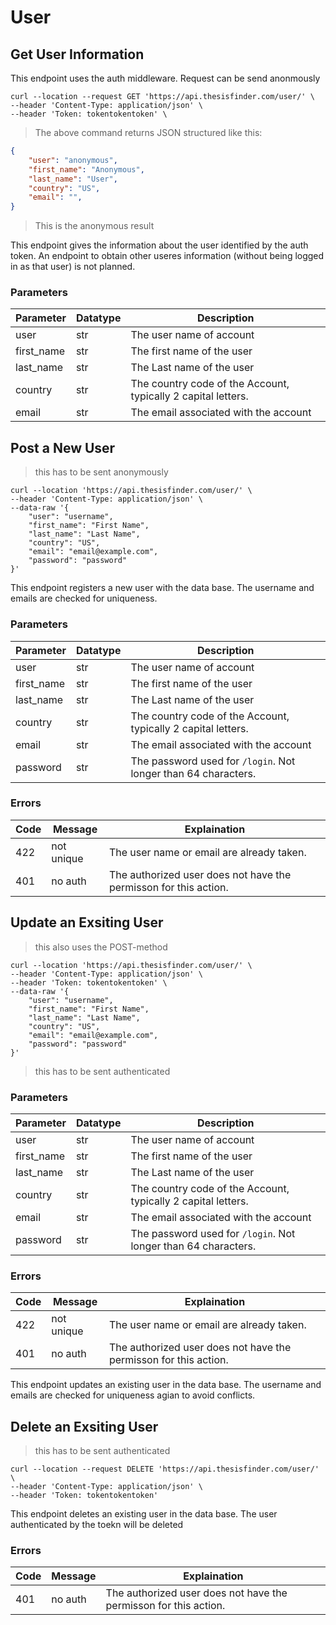 # User

## Get User Information

<aside class="notice">
This endpoint uses the auth middleware. Request can be send anonmously
</aside>

```shell
curl --location --request GET 'https://api.thesisfinder.com/user/' \
--header 'Content-Type: application/json' \
--header 'Token: tokentokentoken' \
```
> The above command returns JSON structured like this:

```json
{
    "user": "anonymous",
    "first_name": "Anonymous",
    "last_name": "User",
    "country": "US",
    "email": "",
}
```
> This is the anonymous result

This endpoint gives the information about the user identified by the auth token. An endpoint to obtain other useres information (without being logged in as that user) is not planned.

### Parameters
Parameter | Datatype | Description
--------- | ------- | -----------
user | str | The user name of account
first_name | str | The first name of the user
last_name | str | The Last name of the user
country | str | The country code of the Account, typically 2 capital letters.
email | str | The email associated with the account


## Post a New User

> this has to be sent anonymously

```shell
curl --location 'https://api.thesisfinder.com/user/' \
--header 'Content-Type: application/json' \
--data-raw '{
	"user": "username",
	"first_name": "First Name",
	"last_name": "Last Name",
	"country": "US",
	"email": "email@example.com",
	"password": "password"
}'
```

This endpoint registers a new user with the data base. The username and emails are checked for uniqueness. 

### Parameters
Parameter | Datatype | Description
--------- | ------- | -----------
user | str | The user name of account
first_name | str | The first name of the user
last_name | str | The Last name of the user
country | str | The country code of the Account, typically 2 capital letters.
email | str | The email associated with the account
password | str| The password used for `/login`. Not longer than 64 characters.

### Errors
Code | Message | Explaination
--------- | ------- | -----------
422 | not unique | The user name or email are already taken.
401 | no auth | The authorized user does not have the permisson for this action.

## Update an Exsiting User

> this also uses the POST-method

```shell
curl --location 'https://api.thesisfinder.com/user/' \
--header 'Content-Type: application/json' \
--header 'Token: tokentokentoken' \
--data-raw '{
	"user": "username",
	"first_name": "First Name",
	"last_name": "Last Name",
	"country": "US",
	"email": "email@example.com",
	"password": "password"
}'
```
> this has to be sent authenticated

### Parameters
Parameter | Datatype | Description
--------- | ------- | -----------
user | str | The user name of account
first_name | str | The first name of the user
last_name | str | The Last name of the user
country | str | The country code of the Account, typically 2 capital letters.
email | str | The email associated with the account
password | str| The password used for `/login`. Not longer than 64 characters.

### Errors
Code | Message | Explaination
--------- | ------- | -----------
422 | not unique | The user name or email are already taken.
401 | no auth | The authorized user does not have the permisson for this action.


This endpoint updates an existing user in the data base. The username and emails are checked for uniqueness agian to avoid conflicts. 

## Delete an Exsiting User

> this has to be sent authenticated

```shell
curl --location --request DELETE 'https://api.thesisfinder.com/user/' \
--header 'Content-Type: application/json' \
--header 'Token: tokentokentoken'
```


This endpoint deletes an existing user in the data base. The user authenticated by the toekn will be deleted 

### Errors
Code | Message | Explaination
--------- | ------- | -----------
401 | no auth | The authorized user does not have the permisson for this action.

